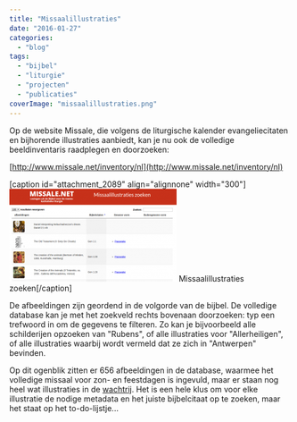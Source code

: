 ```yaml
---
title: "Missaalillustraties"
date: "2016-01-27"
categories: 
  - "blog"
tags: 
  - "bijbel"
  - "liturgie"
  - "projecten"
  - "publicaties"
coverImage: "missaalillustraties.png"
---
```


Op de website Missale, die volgens de liturgische kalender evangeliecitaten en bijhorende illustraties aanbiedt, kan je nu ook de volledige beeldinventaris raadplegen en doorzoeken:

[http://www.missale.net/inventory/nl](http://www.missale.net/inventory/nl)

\[caption id="attachment\_2089" align="alignnone" width="300"\][![Missaalillustraties zoeken](images/missaalillustraties-300x166.png)](http://www.missale.net/inventory/nl) Missaalillustraties zoeken\[/caption\]

De afbeeldingen zijn geordend in de volgorde van de bijbel. De volledige database kan je met het zoekveld rechts bovenaan doorzoeken: typ een trefwoord in om de gegevens te filteren. Zo kan je bijvoorbeeld alle schilderijen opzoeken van "Rubens", of alle illustraties voor "Allerheiligen", of alle illustraties waarbij wordt vermeld dat ze zich in "Antwerpen" bevinden.

Op dit ogenblik zitten er 656 afbeeldingen in de database, waarmee het volledige missaal voor zon- en feestdagen is ingevuld, maar er staan nog heel wat illustraties in de [wachtrij](http://pinterest.com/vicmortelmans/missale/). Het is een hele klus om voor elke illustratie de nodige metadata en het juiste bijbelcitaat op te zoeken, maar het staat op het to-do-lijstje...
